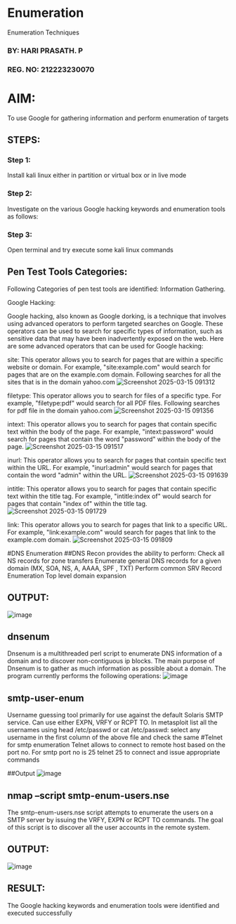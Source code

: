 # Enumeration
Enumeration Techniques

### BY: HARI PRASATH. P
### REG. NO: 212223230070

# AIM:
To use Google for gathering information and perform enumeration of targets

## STEPS:

### Step 1:

Install kali linux either in partition or virtual box or in live mode

### Step 2:

Investigate on the various Google hacking keywords and enumeration tools as follows:


### Step 3:
Open terminal and try execute some kali linux commands

## Pen Test Tools Categories:  

Following Categories of pen test tools are identified:
Information Gathering.

Google Hacking:

Google hacking, also known as Google dorking, is a technique that involves using advanced operators to perform targeted searches on Google. These operators can be used to search for specific types of information, such as sensitive data that may have been inadvertently exposed on the web. Here are some advanced operators that can be used for Google hacking:

site: This operator allows you to search for pages that are within a specific website or domain. For example, "site:example.com" would search for pages that are on the example.com domain.
Following searches for all the sites that is in the domain yahoo.com
![Screenshot 2025-03-15 091312](https://github.com/user-attachments/assets/9882782b-8537-4c81-9f8d-79544ae172dc)



filetype: This operator allows you to search for files of a specific type. For example, "filetype:pdf" would search for all PDF files.
Following searches for pdf file in the domain yahoo.com
![Screenshot 2025-03-15 091356](https://github.com/user-attachments/assets/6585f766-da2d-4d5d-9229-d1fafa646543)


intext: This operator allows you to search for pages that contain specific text within the body of the page. For example, "intext:password" would search for pages that contain the word "password" within the body of the page.
![Screenshot 2025-03-15 091517](https://github.com/user-attachments/assets/0cc73da8-8d9b-42c7-8d9a-a152ad9b5da9)


inurl: This operator allows you to search for pages that contain specific text within the URL. For example, "inurl:admin" would search for pages that contain the word "admin" within the URL.
![Screenshot 2025-03-15 091639](https://github.com/user-attachments/assets/1766e7b4-1d11-4616-b0a5-9bcb50a540c8)



intitle: This operator allows you to search for pages that contain specific text within the title tag. For example, "intitle:index of" would search for pages that contain "index of" within the title tag.
![Screenshot 2025-03-15 091729](https://github.com/user-attachments/assets/ffb927df-e49c-47f1-815e-f4a4935a81f6)


link: This operator allows you to search for pages that link to a specific URL. For example, "link:example.com" would search for pages that link to the example.com domain.
![Screenshot 2025-03-15 091809](https://github.com/user-attachments/assets/a98261d4-c284-4dd5-81f4-9de2cab4a71b)


 
#DNS Enumeration
##DNS Recon
provides the ability to perform:
Check all NS records for zone transfers
Enumerate general DNS records for a given domain (MX, SOA, NS, A, AAAA, SPF , TXT)
Perform common SRV Record Enumeration
Top level domain expansion
## OUTPUT:
![image](https://github.com/user-attachments/assets/f4b509a9-3494-4cf5-a981-c5546ca6aadb)

## dnsenum
Dnsenum is a multithreaded perl script to enumerate DNS information of a domain and to discover non-contiguous ip blocks. The main purpose of Dnsenum is to gather as much information as possible about a domain. The program currently performs the following operations:
![image](https://github.com/user-attachments/assets/2abe8a66-0ed3-4018-aa32-5622dc9aeda5)
## smtp-user-enum
Username guessing tool primarily for use against the default Solaris SMTP service. Can use either EXPN, VRFY or RCPT TO.
In metasploit list all the usernames using head /etc/passwd or cat /etc/passwd:
select any username in the first column of the above file and check the same
#Telnet for smtp enumeration
Telnet allows to connect to remote host based on the port no. For smtp port no is 25
telnet <host address> 25 to connect
and issue appropriate commands
  
 ##Output
 ![image](https://github.com/user-attachments/assets/51e726c5-416f-4301-975a-e400b6b3197c)
## nmap –script smtp-enum-users.nse <hostname>

The smtp-enum-users.nse script attempts to enumerate the users on a SMTP server by issuing the VRFY, EXPN or RCPT TO commands. The goal of this script is to discover all the user accounts in the remote system.


## OUTPUT:
![image](https://github.com/user-attachments/assets/29a65698-a085-4ae5-ba09-d516ea3c9e53)



## RESULT:
The Google hacking keywords and enumeration tools were identified and executed successfully

